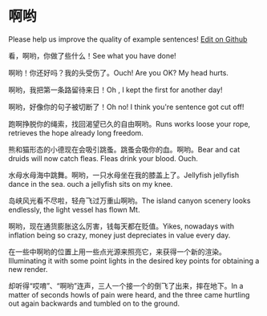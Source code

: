 # 啊哟

Please help us improve the quality of example sentences! [Edit on Github](https://github.com/jiyushe/jiyu-example-sentence-source/blob/main/chinese/ayo.md)

<p><span class="chinese">看，啊哟，你做了些什么！</span><span class="english">See what you have done!</span></p>

<p><span class="chinese">啊哟！你还好吗？我的头受伤了。</span><span class="english">Ouch! Are you OK? My head hurts.</span></p>

<p><span class="chinese">啊哟，我把第一条路留待来日！</span><span class="english">Oh , I kept the first for another day!</span></p>

<p><span class="chinese">啊哟，好像你的句子被切断了！</span><span class="english">Oh no! I think you're sentence got cut off!</span></p>

<p><span class="chinese">跑啊挣脱你的绳索，找回渴望已久的自由啊哟。</span><span class="english">Runs works loose your rope, retrieves the hope already long freedom.</span></p>

<p><span class="chinese">熊和猫形态的小德现在会吸引跳蚤。跳蚤会吸你的血。啊哟。</span><span class="english">Bear and cat druids will now catch fleas. Fleas drink your blood. Ouch.</span></p>

<p><span class="chinese">水母水母海中跳舞。啊哟，一只水母坐在我的膝盖上了。</span><span class="english">Jellyfish jellyfish dance in the sea. ouch a jellyfish sits on my knee.</span></p>

<p><span class="chinese">岛峡风光看不尽啦，轻舟飞过万重山啊哟。</span><span class="english">The island canyon scenery looks endlessly, the light vessel has flown Mt.</span></p>

<p><span class="chinese">啊哟，现在通货膨胀这么厉害，钱每天都在贬值。</span><span class="english">Yikes, nowadays with inflation being so crazy, money just depreciates in value every day.</span></p>

<p><span class="chinese">在一些中啊哟的位置上用一些点光源来照亮它，来获得一个新的渲染。</span><span class="english">Illuminating it with some point lights in the desired key points for obtaining a new render.</span></p>

<p><span class="chinese">却听得“哎唷”、“啊哟”连声，三人一个接一个的倒飞了出来，摔在地下。</span><span class="english">In a matter of seconds howls of pain were heard, and the three came hurtling out again backwards and tumbled on to the ground.</span></p>

